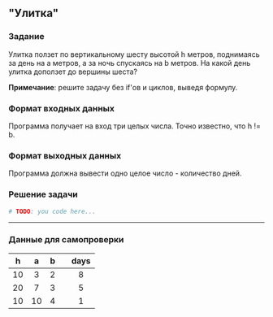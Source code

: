 ## "Улитка"

### Задание

Улитка ползет по вертикальному шесту высотой h метров, поднимаясь за день на a метров, а за ночь спускаясь на b метров. 
На какой день улитка доползет до вершины шеста?

**Примечание**: решите задачу без if'ов и циклов, выведя формулу.

### Формат входных данных

Программа получает на вход три целых числа. Точно известно, что h != b.

### Формат выходных данных

Программа должна вывести одно целое число - количество дней.

### Решение задачи

```python
# TODO: you code here...
```

---

### Данные для самопроверки
|   h   |   a   | b    |     |  days    |
| :---: | :---: | :---:| --- | :---: | 
|   10   |   3  |  2   |     |   8  |
|   20   |   7  |  3   |     |   5  |
|   10   |   10 |  4   |     |   1  |

